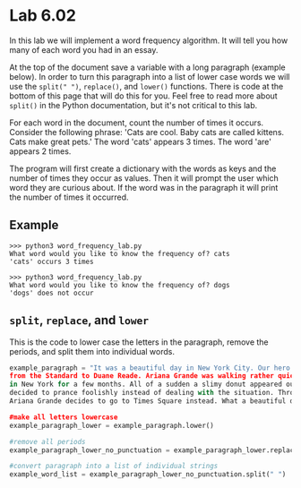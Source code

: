 # Lab 6.02

In this lab we will implement a word frequency algorithm. It will tell you how many of each word you had in an essay.

At the top of the document save a variable with a long paragraph \(example below\). In order to turn this paragraph into a list of lower case words we will use the `split(" ")`, `replace()`, and `lower()` functions. There is code at the bottom of this page that will do this for you. Feel free to read more about `split()` in the Python documentation, but it's not critical to this lab.

For each word in the document, count the number of times it occurs. Consider the following phrase: 'Cats are cool. Baby cats are called kittens. Cats make great pets.' The word 'cats' appears 3 times. The word 'are' appears 2 times.

The program will first create a dictionary with the words as keys and the number of times they occur as values. Then it will prompt the user which word they are curious about. If the word was in the paragraph it will print the number of times it occurred.

## Example

```text
>>> python3 word_frequency_lab.py
What word would you like to know the frequency of? cats
'cats' occurs 3 times
```

```text
>>> python3 word_frequency_lab.py
What word would you like to know the frequency of? dogs
'dogs' does not occur
```

## `split`, `replace`, and `lower`

This is the code to lower case the letters in the paragraph, remove the periods, and split them into individual words.

```python
example_paragraph = "It was a beautiful day in New York City. Our hero Ariana Grande was on a walk 
from the Standard to Duane Reade. Ariana Grande was walking rather quickly because she had lived 
in New York for a few months. All of a sudden a slimy donut appeared out of nowhere. Ariana Grande 
decided to prance foolishly instead of dealing with the situation. Thrown off from Duane Reade 
Ariana Grande decides to go to Times Square instead. What a beautiful day in New York."

#make all letters lowercase
example_paragraph_lower = example_paragraph.lower()

#remove all periods
example_paragraph_lower_no_punctuation = example_paragraph_lower.replace(".", "")

#convert paragraph into a list of individual strings
example_word_list = example_paragraph_lower_no_punctuation.split(" ")
```

